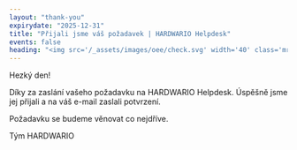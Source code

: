 ```yaml
---
layout: "thank-you"
expirydate: "2025-12-31"
title: "Přijali jsme váš požadavek | HARDWARIO Helpdesk"
events: false
heading: "<img src='/_assets/images/oee/check.svg' width='40' class='mr-10 mb-10'>Víme o tom"
---
```


Hezký den!

Díky za zaslání vašeho požadavku na HARDWARIO Helpdesk. Úspěšně jsme jej přijali a na váš e-mail zaslali potvrzení. 

Požadavku se budeme věnovat co nejdříve.

Tým HARDWARIO